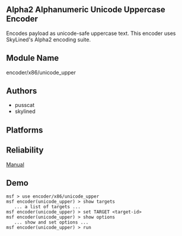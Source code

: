 ## Alpha2 Alphanumeric Unicode Uppercase Encoder

Encodes payload as unicode-safe uppercase text. This encoder 
uses SkyLined's Alpha2 encoding suite.


## Module Name
encoder/x86/unicode_upper

## Authors
* pusscat
* skylined





## Platforms


## Reliability
[Manual](https://github.com/rapid7/metasploit-framework/wiki/Exploit-Ranking)

## Demo

```
msf > use encoder/x86/unicode_upper
msf encoder(unicode_upper) > show targets
   ... a list of targets ...
msf encoder(unicode_upper) > set TARGET <target-id>
msf encoder(unicode_upper) > show options
   ... show and set options ...
msf encoder(unicode_upper) > run
```
    
    